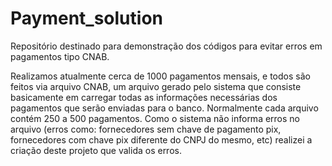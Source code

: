 # Payment_solution
Repositório destinado para demonstração dos códigos para evitar erros em pagamentos tipo CNAB.

Realizamos atualmente cerca de 1000 pagamentos mensais, e todos são feitos via arquivo CNAB, um arquivo gerado pelo sistema que consiste basicamente em carregar todas as informações necessárias dos pagamentos que serão enviadas para o banco. Normalmente cada arquivo contém 250 a 500 pagamentos. 
Como o sistema não informa erros no arquivo (erros como: fornecedores sem chave de pagamento pix, fornecedores com chave pix diferente do CNPJ do mesmo, etc) realizei a criação deste projeto que valida os erros.
